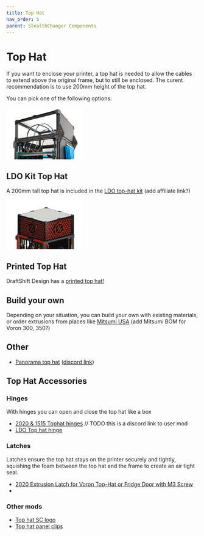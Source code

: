 ```yaml
---
title: Top Hat
nav_order: 5
parent: StealthChanger Components
---
```

<!-- Use the page layout at TOC.md:  https://github.com/sdylewski/StealthChanger/blob/main/docs/TOC.md -->

# Top Hat


If you want to enclose your printer, a top hat is needed to allow the cables to extend above the original frame, but to still be enclosed. The curent recommendation is to use 200mm height of the top hat.  

You can pick one of the following options:

<img src="media/TopHat/LDO_tophat.png" width="200">

## LDO Kit Top Hat
A 200mm tall top hat is included in the [LDO top-hat kit](https://ldomotion.com/products/16607023627247272)
(add affiliate link?)

<img src="media/TopHat/printed_tophat.png" width="200">

## Printed Top Hat
DraftShift Design has a <a href="https://github.com/DraftShift/Tophat">printed top hat!</a>

## Build your own
Depending on your situation, you can build your own with existing materials, or order extrusions from places like [Mitsumi USA](https://us.misumi-ec.com/vona2/detail/110302683830/?CategorySpec=unitType%3a%3a1%0900000042747%3a%3amig00000001423216%0900000042730%3a%3amig00000001495349%0900000042733%3a%3aa%0900000042720%3a%3aa&list=PageCategory) 
(add Mitsumi BOM for Voron 300, 350?) 

## Other

* [Panorama top hat](https://github.com/Theaninova/panorama-tophat) ([discord link](https://discord.com/channels/1226846451028725821/1281961080771448943))
  

## Top Hat Accessories

### Hinges
With hinges you can open and close the top hat like a box

* [2020 & 1515 Tophat hinges](https://discord.com/channels/1226846451028725821/1279707532893360203) // TODO this is a discord link to user mod
* [LDO Top hat hinge](https://github.com/MotorDynamicsLab/LDOStealthChanger/tree/master/STLs)

### Latches
Latches ensure the top hat stays on the printer securely and tightly, squishing the foam between the top hat and the frame to create an air tight seal.

* [2020 Extrusion Latch for Voron Top-Hat or Fridge Door with M3 Screw ](https://www.printables.com/model/1271104-2020-extrusion-latch-for-voron-top-hat-or-fridge-d)
* 

### Other mods

* [Top hat SC logo](https://github.com/DraftShift/StealthChanger/tree/main/UserMods/EddieSha04/Tophat%20SC%20LED%20Logo)
* [Top hat panel clips](https://github.com/DraftShift/StealthChanger/tree/main/UserMods/EddieSha04/Tophat)



